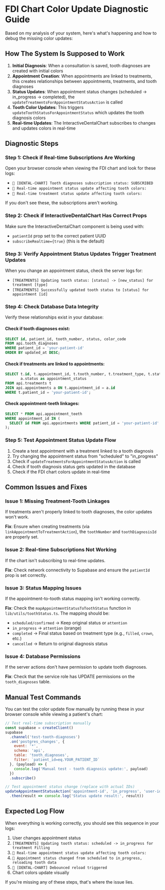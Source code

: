 # FDI Chart Color Update Diagnostic Guide

Based on my analysis of your system, here's what's happening and how to debug the missing color updates:

## How The System Is Supposed to Work

1. **Initial Diagnosis**: When a consultation is saved, tooth diagnoses are created with initial colors
2. **Appointment Creation**: When appointments are linked to treatments, this creates relationships between appointments, treatments, and tooth diagnoses
3. **Status Updates**: When appointment status changes (scheduled → in_progress → completed), the `updateTreatmentsForAppointmentStatusAction` is called
4. **Tooth Color Updates**: This triggers `updateToothStatusForAppointmentStatus` which updates the tooth diagnosis colors
5. **Real-time Updates**: The InteractiveDentalChart subscribes to changes and updates colors in real-time

## Diagnostic Steps

### Step 1: Check if Real-time Subscriptions Are Working

Open your browser console when viewing the FDI chart and look for these logs:
- `🦷 [DENTAL-CHART] Tooth diagnoses subscription status: SUBSCRIBED`  
- `📅 Real-time appointment status update affecting tooth colors:`
- `🔧 Real-time treatment status update affecting tooth colors:`

If you don't see these, the subscriptions aren't working.

### Step 2: Check if InteractiveDentalChart Has Correct Props

Make sure the InteractiveDentalChart component is being used with:
- `patientId` prop set to the correct patient UUID
- `subscribeRealtime={true}` (this is the default)

### Step 3: Verify Appointment Status Updates Trigger Treatment Updates

When you change an appointment status, check the server logs for:
- `[TREATMENTS] Updating tooth status: [status] -> [new_status] for treatment [type]`
- `[TREATMENTS] Successfully updated tooth status to [status] for appointment [id]`

### Step 4: Check Database Data Integrity

Verify these relationships exist in your database:

#### Check if tooth diagnoses exist:
```sql
SELECT id, patient_id, tooth_number, status, color_code 
FROM api.tooth_diagnoses 
WHERE patient_id = 'your-patient-id' 
ORDER BY updated_at DESC;
```

#### Check if treatments are linked to appointments:
```sql
SELECT t.id, t.appointment_id, t.tooth_number, t.treatment_type, t.status,
       a.status as appointment_status
FROM api.treatments t
JOIN api.appointments a ON t.appointment_id = a.id
WHERE t.patient_id = 'your-patient-id';
```

#### Check appointment-teeth linkages:
```sql
SELECT * FROM api.appointment_teeth 
WHERE appointment_id IN (
  SELECT id FROM api.appointments WHERE patient_id = 'your-patient-id'
);
```

### Step 5: Test Appointment Status Update Flow

1. Create a test appointment with a treatment linked to a tooth diagnosis
2. Try changing the appointment status from "scheduled" to "in_progress"
3. Check if `updateTreatmentsForAppointmentStatusAction` is called
4. Check if tooth diagnosis status gets updated in the database
5. Check if the FDI chart colors update in real-time

## Common Issues and Fixes

### Issue 1: Missing Treatment-Tooth Linkages

If treatments aren't properly linked to tooth diagnoses, the color updates won't work.

**Fix**: Ensure when creating treatments (via `linkAppointmentToTreatmentAction`), the `toothNumber` and `toothDiagnosisId` are properly set.

### Issue 2: Real-time Subscriptions Not Working

If the chart isn't subscribing to real-time updates.

**Fix**: Check network connectivity to Supabase and ensure the `patientId` prop is set correctly.

### Issue 3: Status Mapping Issues

If the appointment-to-tooth status mapping isn't working correctly.

**Fix**: Check the `mapAppointmentStatusToToothStatus` function in `lib/utils/toothStatus.ts`. The mapping should be:
- `scheduled/confirmed` → Keep original status or `attention`
- `in_progress` → `attention` (orange)
- `completed` → Final status based on treatment type (e.g., `filled`, `crown`, etc.)
- `cancelled` → Return to original diagnosis status

### Issue 4: Database Permissions

If the server actions don't have permission to update tooth diagnoses.

**Fix**: Check that the service role has UPDATE permissions on the `tooth_diagnoses` table.

## Manual Test Commands

You can test the color update flow manually by running these in your browser console while viewing a patient's chart:

```javascript
// Test real-time subscription manually
const supabase = createClient()
supabase
  .channel('test-tooth-diagnoses')
  .on('postgres_changes', {
    event: '*',
    schema: 'api', 
    table: 'tooth_diagnoses',
    filter: `patient_id=eq.YOUR_PATIENT_ID`
  }, (payload) => {
    console.log('Manual test - tooth diagnosis update:', payload)
  })
  .subscribe()

// Test appointment status change (replace with actual IDs)
updateAppointmentStatusAction('appointment-id', 'in_progress', 'user-id')
  .then(result => console.log('Status update result:', result))
```

## Expected Log Flow

When everything is working correctly, you should see this sequence in your logs:

1. User changes appointment status
2. `[TREATMENTS] Updating tooth status: scheduled -> in_progress for treatment Filling`
3. `🦷 Real-time appointment status update affecting tooth colors:`
4. `🔄 Appointment status changed from scheduled to in_progress, reloading tooth data`
5. `🦷 [DENTAL-CHART] Debounced reload triggered`
6. Chart colors update visually

If you're missing any of these steps, that's where the issue lies.